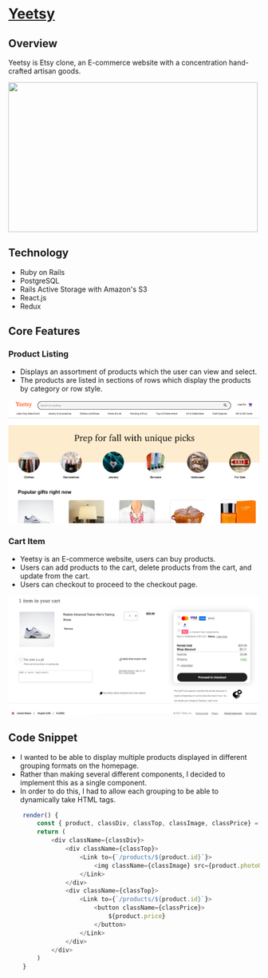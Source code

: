# [Yeetsy](https://yeetzylol.herokuapp.com/#/)

## Overview
Yeetsy is Etsy clone, an E-commerce website with a concentration hand-crafted artisan goods.

<img align="center" width="500" height="300" src="https://github.com/ccy1563/Yeetsy/blob/main/yeetzy.gif">

## Technology
* Ruby on Rails
* PostgreSQL
* Rails Active Storage with Amazon's S3
* React.js
* Redux

## Core Features
### Product Listing
* Displays an assortment of products which the user can view and select.
* The products are listed in sections of rows which display the products by category or row style.

![product_listing](product_listing.png)

### Cart Item
* Yeetsy is an E-commerce website, users can buy products.
* Users can add products to the cart, delete products from the cart, and update from the cart.
* Users can checkout to proceed to the checkout page.

![cart_item](cart_item.png)

## Code Snippet
* I wanted to be able to display multiple products displayed in different grouping formats on the homepage.
* Rather than making several different components, I decided to implement this as a single component.
* In order to do this, I had to allow each grouping to be able to dynamically take HTML tags.

```Javascript
    render() {
        const { product, classDiv, classTop, classImage, classPrice} = this.props;
        return (
            <div className={classDiv}>
                <div className={classTop}>
                    <Link to={`/products/${product.id}`}>
                        <img className={classImage} src={product.photoUrl} alt="" />
                    </Link>
                </div>
                <div className={classTop}>
                    <Link to={`/products/${product.id}`}>
                        <button className={classPrice}>
                            ${product.price}
                        </button>
                    </Link>
                </div>
            </div>
        )
    }
```
